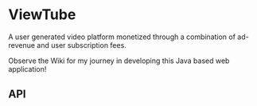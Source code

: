 # ViewTube
A user generated video platform monetized through a combination of ad-revenue and user subscription fees.

Observe the Wiki for my journey in developing this Java based web application!
## API

